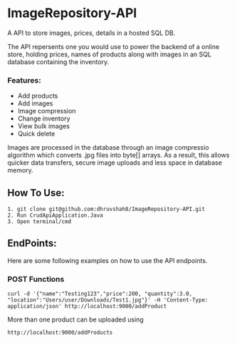 # ImageRepository-API
A API to store images, prices, details in a hosted SQL DB. 


The API repersents one you would use to power the backend of a online store, holding prices, names of products along with images in an SQL database containing the inventory. 

### Features: 
- Add products 
- Add images 
- Image compression 
- Change inventory 
- View bulk images 
- Quick delete 

Images are processed in the database through an image compressio algorithm which converts .jpg files into byte[] arrays. As a result, this allows quicker data transfers, secure image uploads and less space in database memory.  

## How To Use: 
```
1. git clone git@github.com:dhruvshah8/ImageRepository-API.git
2. Run CrudApiApplication.Java
3. Open terminal/cmd 
```

## EndPoints: 
Here are some following examples on how to use the API endpoints. 

### POST Functions
```
curl -d '{"name":"Testing123","price":200, "quantity":3.0, "location":"Users/user/Downloads/Test1.jpg"}' -H 'Content-Type: application/json' http://localhost:9000/addProduct
```
More than one product can be uploaded using 
```
http://localhost:9000/addProducts 
```
